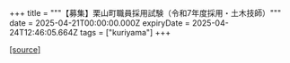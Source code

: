 +++
title = """【募集】栗山町職員採用試験（令和7年度採用・土木技師）"""
date = 2025-04-21T00:00:00.000Z
expiryDate = 2025-04-24T12:46:05.664Z
tags = ["kuriyama"]
+++


[[source]](https://www.town.kuriyama.hokkaido.jp/site/saiyou/28172.html)
